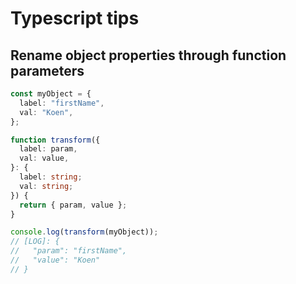 # Typescript tips

## Rename object properties through function parameters

```typescript
const myObject = {
  label: "firstName",
  val: "Koen",
};

function transform({
  label: param,
  val: value,
}: {
  label: string;
  val: string;
}) {
  return { param, value };
}

console.log(transform(myObject));
// [LOG]: {
//   "param": "firstName",
//   "value": "Koen"
// }
```
